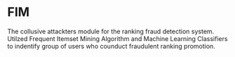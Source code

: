# FIM

The collusive attackters module for the ranking fraud detection system. 
Utilzed Frequent Itemset Mining Algorithm and Machine Learning Classifiers to indentify group of users who counduct fraudulent ranking promotion.

